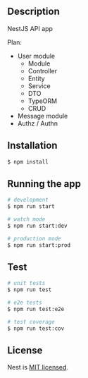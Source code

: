 ## Description

NestJS API app

Plan:
- User module
  - Module
  - Controller
  - Entity
  - Service
  - DTO
  - TypeORM
  - CRUD
- Message module
- Authz / Authn



## Installation

```bash
$ npm install
```

## Running the app

```bash
# development
$ npm run start

# watch mode
$ npm run start:dev

# production mode
$ npm run start:prod
```

## Test

```bash
# unit tests
$ npm run test

# e2e tests
$ npm run test:e2e

# test coverage
$ npm run test:cov
```

## License

Nest is [MIT licensed](LICENSE).
